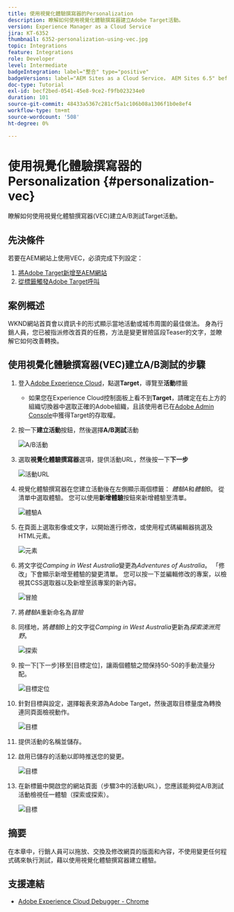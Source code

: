 ```yaml
---
title: 使用視覺化體驗撰寫器的Personalization
description: 瞭解如何使用視覺化體驗撰寫器建立Adobe Target活動。
version: Experience Manager as a Cloud Service
jira: KT-6352
thumbnail: 6352-personalization-using-vec.jpg
topic: Integrations
feature: Integrations
role: Developer
level: Intermediate
badgeIntegration: label="整合" type="positive"
badgeVersions: label="AEM Sites as a Cloud Service， AEM Sites 6.5" before-title="false"
doc-type: Tutorial
exl-id: becf2bed-0541-45e8-9ce2-f9fb023234e0
duration: 101
source-git-commit: 48433a5367c281cf5a1c106b08a1306f1b0e8ef4
workflow-type: tm+mt
source-wordcount: '508'
ht-degree: 0%

---
```


# 使用視覺化體驗撰寫器的Personalization {#personalization-vec}

瞭解如何使用視覺化體驗撰寫器(VEC)建立A/B測試Target活動。

## 先決條件

若要在AEM網站上使用VEC，必須完成下列設定：

1. [將Adobe Target新增至AEM網站](./add-target-launch-extension.md)
1. [從標籤觸發Adobe Target呼叫](./load-and-fire-target.md)

## 案例概述

WKND網站首頁會以資訊卡的形式顯示當地活動或城市周圍的最佳做法。 身為行銷人員，您已被指派修改首頁的任務，方法是變更冒險區段Teaser的文字，並瞭解它如何改善轉換。

## 使用視覺化體驗撰寫器(VEC)建立A/B測試的步驟

1. 登入[Adobe Experience Cloud](https://experience.adobe.com/)，點選&#x200B;__Target__，導覽至&#x200B;__活動__&#x200B;標籤

   + 如果您在Experience Cloud控制面板上看不到&#x200B;__Target__，請確定在右上方的組織切換器中選取正確的Adobe組織，且該使用者已在[Adobe Admin Console](https://adminconsole.adobe.com/)中獲得Target的存取權。

1. 按一下&#x200B;**建立活動**&#x200B;按鈕，然後選擇&#x200B;**A/B測試**&#x200B;活動

   ![A/B活動](assets/ab-target-activity.png)

1. 選取&#x200B;**視覺化體驗撰寫器**&#x200B;選項，提供活動URL，然後按一下&#x200B;**下一步**

   ![活動URL](assets/ab-test-url.png)

1. 視覺化體驗撰寫器在您建立活動後在左側顯示兩個標籤： *體驗A*&#x200B;和&#x200B;*體驗B*。 從清單中選取體驗。 您可以使用&#x200B;**新增體驗**&#x200B;按鈕來新增體驗至清單。

   ![體驗A](assets/experience.png)

1. 在頁面上選取影像或文字，以開始進行修改，或使用程式碼編輯器挑選及HTML元素。

   ![元素](assets/select-element.png)

1. 將文字從&#x200B;*Camping in West Australia*&#x200B;變更為&#x200B;*Adventures of Australia*。 「修改」下會顯示新增至體驗的變更清單。 您可以按一下並編輯修改的專案，以檢視其CSS選取器以及新增至該專案的新內容。

   ![冒險](assets/adventures.png)

1. 將&#x200B;*體驗A*&#x200B;重新命名為&#x200B;*冒險*
1. 同樣地，將&#x200B;*體驗B*&#x200B;上的文字從&#x200B;*Camping in West Australia*&#x200B;更新為&#x200B;*探索澳洲荒野*。

   ![探索](assets/explore.png)

1. 按一下[下一步]&#x200B;**&#x200B;**&#x200B;移至[目標定位]，讓兩個體驗之間保持50-50的手動流量分配。

   ![目標定位](assets/targeting.png)

1. 針對目標與設定，選擇報表來源為Adobe Target，然後選取目標量度為轉換連同頁面檢視動作。

   ![目標](assets/goals.png)

1. 提供活動的名稱並儲存。
1. 啟用已儲存的活動以即時推送您的變更。

   ![目標](assets/activate.png)

1. 在新標籤中開啟您的網站頁面（步驟3中的活動URL），您應該能夠從A/B測試活動檢視任一體驗（探索或探索）。

   ![目標](assets/publish.png)

## 摘要

在本章中，行銷人員可以拖放、交換及修改網頁的版面和內容，不使用變更任何程式碼來執行測試，藉以使用視覺化體驗撰寫器建立體驗。

## 支援連結

+ [Adobe Experience Cloud Debugger - Chrome](https://chrome.google.com/webstore/detail/adobe-experience-platform/bfnnokhpnncpkdmbokanobigaccjkpob)

